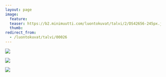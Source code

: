 ```yaml
---
layout: page
image:
  feature:
  teaser: https://b2.minimuutti.com/luontokuvat/talvi/2/DS42656-245px.jpg
  thumb:
redirect_from:
  - /luontokuvat/talvi/00026
---
```


![](https://b2.minimuutti.com/luontokuvat/talvi/2/DS42651-800px.jpg)

![](https://b2.minimuutti.com/luontokuvat/talvi/2/DS42653-800px.jpg)

![](https://b2.minimuutti.com/luontokuvat/talvi/2/DS42656-800px.jpg)

